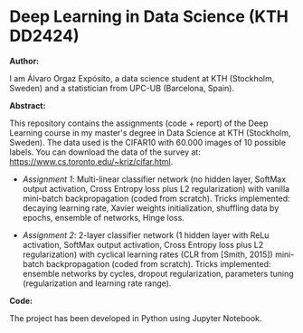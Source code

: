 # Deep Learning in Data Science (KTH DD2424)

**Author:**

I am Álvaro Orgaz Expósito, a data science student at KTH (Stockholm, Sweden) and a statistician from UPC-UB (Barcelona, Spain).

**Abstract:**

This repository contains the assignments (code + report) of the Deep Learning course in my master's degree in Data Science at KTH (Stockholm, Sweden). The data used is the CIFAR10 with 60.000 images of 10 possible labels. You can download the data of the survey at: https://www.cs.toronto.edu/~kriz/cifar.html.

- *Assignment 1*: Multi-linear classifier network (no hidden layer, SoftMax output activation, Cross Entropy loss plus L2 regularization) with vanilla mini-batch backpropagation (coded from scratch). Tricks implemented: decaying learning rate, Xavier weights initialization, shuffling data by epochs, ensemble of networks, Hinge loss.

- *Assignment 2*: 2-layer classifier network (1 hidden layer with ReLu activation, SoftMax output activation, Cross Entropy loss plus L2 regularization) with cyclical learning rates (CLR from [Smith, 2015]) mini-batch backpropagation (coded from scratch). Tricks implemented: ensemble networks by cycles, dropout regularization, parameters tuning (regularization and learning rate range).

**Code:**

The project has been developed in Python using Jupyter Notebook.
